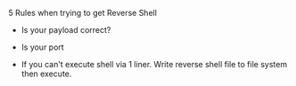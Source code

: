 5 Rules when trying to get Reverse Shell

- Is your payload correct?

- Is your port

- If you can't execute shell via 1 liner. Write reverse shell file to file system then execute.

